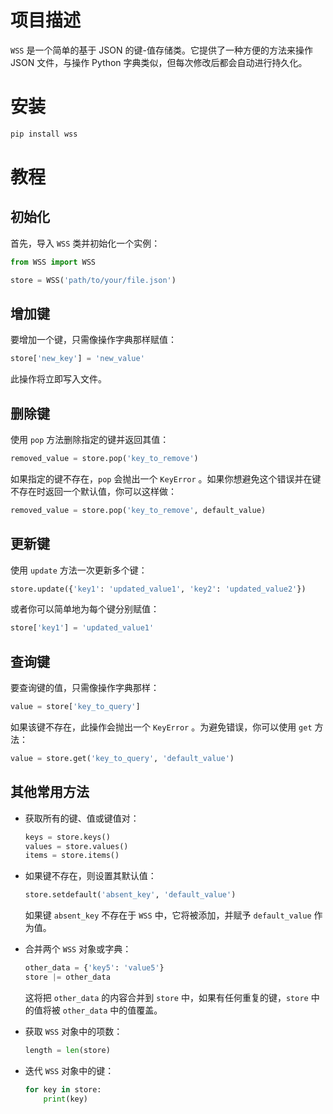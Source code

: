 # 项目描述

`WSS` 是一个简单的基于 JSON 的键-值存储类。它提供了一种方便的方法来操作 JSON 文件，与操作 Python 字典类似，但每次修改后都会自动进行持久化。

# 安装

```bash
pip install wss
```

# 教程

## 初始化

首先，导入 `WSS` 类并初始化一个实例：

```python
from WSS import WSS

store = WSS('path/to/your/file.json')
```

## 增加键

要增加一个键，只需像操作字典那样赋值：

```python
store['new_key'] = 'new_value'
```

此操作将立即写入文件。

## 删除键

使用 `pop` 方法删除指定的键并返回其值：

```python
removed_value = store.pop('key_to_remove')
```

如果指定的键不存在，`pop` 会抛出一个 `KeyError` 。如果你想避免这个错误并在键不存在时返回一个默认值，你可以这样做：

```python
removed_value = store.pop('key_to_remove', default_value)
```

## 更新键

使用 `update` 方法一次更新多个键：

```python
store.update({'key1': 'updated_value1', 'key2': 'updated_value2'})
```

或者你可以简单地为每个键分别赋值：

```python
store['key1'] = 'updated_value1'
```

## 查询键

要查询键的值，只需像操作字典那样：

```python
value = store['key_to_query']
```

如果该键不存在，此操作会抛出一个 `KeyError` 。为避免错误，你可以使用 `get` 方法：

```python
value = store.get('key_to_query', 'default_value')
```

## 其他常用方法

- 获取所有的键、值或键值对：

  ```python
  keys = store.keys()
  values = store.values()
  items = store.items()
  ```
- 如果键不存在，则设置其默认值：

  ```python
  store.setdefault('absent_key', 'default_value')
  ```
  如果键 `absent_key` 不存在于 `WSS` 中，它将被添加，并赋予 `default_value` 作为值。
- 合并两个 `WSS` 对象或字典：

  ```python
  other_data = {'key5': 'value5'}
  store |= other_data
  ```
  这将把 `other_data` 的内容合并到 `store` 中，如果有任何重复的键，`store` 中的值将被 `other_data` 中的值覆盖。
- 获取 `WSS` 对象中的项数：

  ```python
  length = len(store)
  ```
- 迭代 `WSS` 对象中的键：

  ```python
  for key in store:
      print(key)
  ```

